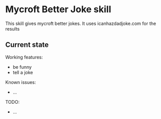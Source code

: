 # Mycroft Better Joke skill

This skill gives mycroft better jokes. It uses icanhazdadjoke.com for the results


## Current state

Working features:
 - be funny
 - tell a joke

Known issues:
 - ...

TODO:
 - ...
